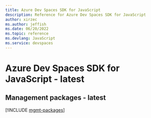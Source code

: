 ```yaml
---
title: Azure Dev Spaces SDK for JavaScript
description: Reference for Azure Dev Spaces SDK for JavaScript
author: xirzec
ms.author: jeffish
ms.date: 06/20/2022
ms.topic: reference
ms.devlang: JavaScript
ms.service: devspaces
---
```

# Azure Dev Spaces SDK for JavaScript - latest
## Management packages - latest
[!INCLUDE [mgmt-packages](dev-spaces-mgmt-index.md)]


